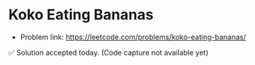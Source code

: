 # Koko Eating Bananas
- Problem link: https://leetcode.com/problems/koko-eating-bananas/

✅ Solution accepted today. (Code capture not available yet)
